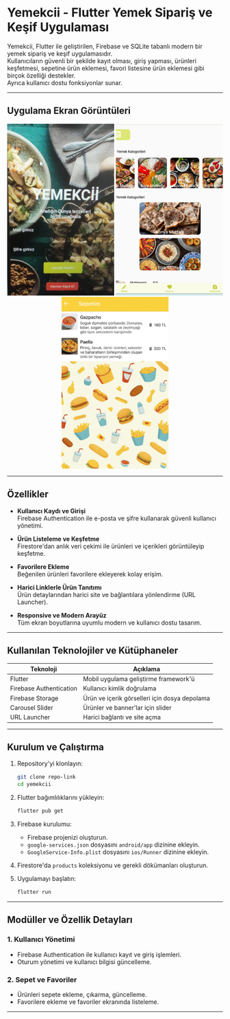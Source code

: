 # Yemekcii - Flutter Yemek Sipariş ve Keşif Uygulaması

Yemekcii, Flutter ile geliştirilen, Firebase ve SQLite tabanlı modern bir yemek sipariş ve keşif uygulamasıdır.  
Kullanıcıların güvenli bir şekilde kayıt olması, giriş yapması, ürünleri keşfetmesi, sepetine ürün eklemesi, favori listesine ürün eklemesi gibi birçok özelliği destekler.  
Ayrıca kullanıcı dostu fonksiyonlar sunar.

---


## Uygulama Ekran Görüntüleri

<p align="center">
  <img src="readmeimg/img1.png" style="width:250px; height:400px; object-fit: cover;" alt="Ana Sayfa" />
  <img src="readmeimg/img2.png" style="width:250px; height:400px; object-fit: cover;" alt="Ürün Detay" />
  <img src="readmeimg/img4.png" style="width:250px; height:400px; object-fit: cover;" alt="Sepet Ekranı" />
</p>


---

## Özellikler

- **Kullanıcı Kaydı ve Girişi**  
  Firebase Authentication ile e-posta ve şifre kullanarak güvenli kullanıcı yönetimi.

- **Ürün Listeleme ve Keşfetme**  
  Firestore'dan anlık veri çekimi ile ürünleri ve içerikleri görüntüleyip keşfetme.

- **Favorilere Ekleme**  
  Beğenilen ürünleri favorilere ekleyerek kolay erişim.

- **Harici Linklerle Ürün Tanıtımı**  
  Ürün detaylarından harici site ve bağlantılara yönlendirme (URL Launcher).

- **Responsive ve Modern Arayüz**  
  Tüm ekran boyutlarına uyumlu modern ve kullanıcı dostu tasarım.

---

## Kullanılan Teknolojiler ve Kütüphaneler

| Teknoloji | Açıklama |
|-----------|----------|
| Flutter | Mobil uygulama geliştirme framework'ü |
| Firebase Authentication | Kullanıcı kimlik doğrulama |
| Firebase Storage | Ürün ve içerik görselleri için dosya depolama |
| Carousel Slider | Ürünler ve banner'lar için slider |
| URL Launcher | Harici bağlantı ve site açma |
---

## Kurulum ve Çalıştırma

1. Repository'yi klonlayın:
    ```bash
    git clone repo-link
    cd yemekcii
    ```

2. Flutter bağımlılıklarını yükleyin:
    ```bash
    flutter pub get
    ```

3. Firebase kurulumu:
    - Firebase projenizi oluşturun.
    - `google-services.json` dosyasını `android/app` dizinine ekleyin.
    - `GoogleService-Info.plist` dosyasını `ios/Runner` dizinine ekleyin.

4. Firestore'da `products` koleksiyonu ve gerekli dökümanları oluşturun.

5. Uygulamayı başlatın:
    ```bash
    flutter run
    ```

---

## Modüller ve Özellik Detayları

### 1. Kullanıcı Yönetimi
- Firebase Authentication ile kullanıcı kayıt ve giriş işlemleri.
- Oturum yönetimi ve kullanıcı bilgisi güncelleme.

### 2. Sepet ve Favoriler
- Ürünleri sepete ekleme, çıkarma, güncelleme.
- Favorilere ekleme ve favoriler ekranında listeleme.

---

